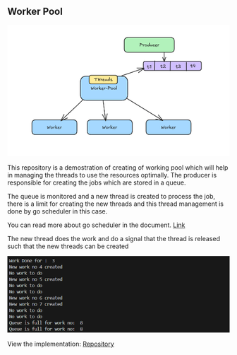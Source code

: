 ## Worker Pool

![Worker](../../assets/worker-pool.png)

This repository is a demostration of creating of working pool which will help in managing the threads to use the resources optimally.
The producer is responsible for creating the jobs which are stored in a queue.

The queue is monitored and a new thread is created to process the job, there is a limit for creating the new threads and this thread management is done by go scheduler in this case.

You can read more about go scheduler in the document. [Link]()

The new thread does the work and do a signal that the thread is released such that the new threads can be created

![Output](../../assets/worker.png)

View the implementation: [Repository](../../code/worker-pool/startup.go) 